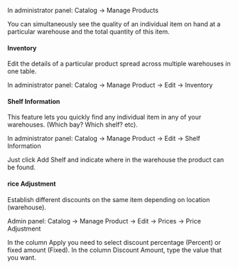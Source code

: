 In administrator panel: Catalog -> Manage Products

You can simultaneously see the quality of an individual item on hand at a particular warehouse and the total quantity of this item.

#### Inventory

Edit the details of a particular product spread across multiple warehouses in one table.

In administrator panel: Catalog -> Manage Product -> Edit -> Inventory

 
#### Shelf Information

This feature lets you quickly find any individual item in any of your warehouses. (Which bay? Which shelf? etc).

In administrator panel: Catalog -> Manage Product -> Edit -> Shelf Information


Just click Add Shelf and indicate where in the warehouse the product can be found.

 
####  rice Adjustment

Establish different discounts on the same item depending on location (warehouse).

Admin panel: Catalog -> Manage Product -> Edit -> Prices -> Price Adjustment

 

In the column Apply you need to select discount percentage (Percent) or fixed amount (Fixed). In the column Discount Amount, type the value that you want.
